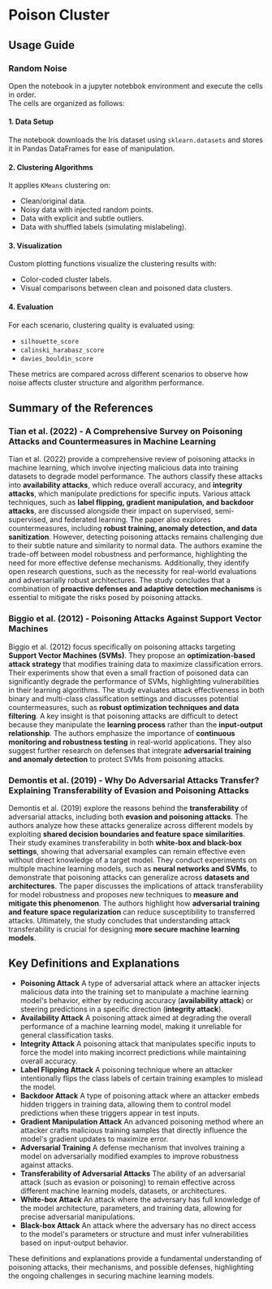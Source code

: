 # Poison Cluster

## Usage Guide

### Random Noise

Open the notebook in a jupyter notebbok environment and execute the cells in order.  
The cells are organized as follows:

#### 1. **Data Setup**

The notebook downloads the Iris dataset using `sklearn.datasets` and stores it in Pandas DataFrames for ease of manipulation.

#### 2. **Clustering Algorithms**

It applies `KMeans` clustering on:

- Clean/original data.
- Noisy data with injected random points.
- Data with explicit and subtle outliers.
- Data with shuffled labels (simulating mislabeling).

#### 3. **Visualization**

Custom plotting functions visualize the clustering results with:

- Color-coded cluster labels.
- Visual comparisons between clean and poisoned data clusters.

#### 4. **Evaluation**

For each scenario, clustering quality is evaluated using:

- `silhouette_score`
- `calinski_harabasz_score`
- `davies_bouldin_score`

These metrics are compared across different scenarios to observe how noise affects cluster structure and algorithm performance.

## Summary of the References

### Tian et al. (2022) - A Comprehensive Survey on Poisoning Attacks and Countermeasures in Machine Learning

Tian et al. (2022) provide a comprehensive review of poisoning attacks in machine learning, which involve injecting malicious data into training datasets to degrade model performance. The authors classify these attacks into **availability attacks**, which reduce overall accuracy, and **integrity attacks**, which manipulate predictions for specific inputs. Various attack techniques, such as **label flipping, gradient manipulation, and backdoor attacks**, are discussed alongside their impact on supervised, semi-supervised, and federated learning. The paper also explores countermeasures, including **robust training, anomaly detection, and data sanitization**. However, detecting poisoning attacks remains challenging due to their subtle nature and similarity to normal data. The authors examine the trade-off between model robustness and performance, highlighting the need for more effective defense mechanisms. Additionally, they identify open research questions, such as the necessity for real-world evaluations and adversarially robust architectures. The study concludes that a combination of **proactive defenses and adaptive detection mechanisms** is essential to mitigate the risks posed by poisoning attacks.

### Biggio et al. (2012) - Poisoning Attacks Against Support Vector Machines

Biggio et al. (2012) focus specifically on poisoning attacks targeting **Support Vector Machines (SVMs)**. They propose an **optimization-based attack strategy** that modifies training data to maximize classification errors. Their experiments show that even a small fraction of poisoned data can significantly degrade the performance of SVMs, highlighting vulnerabilities in their learning algorithms. The study evaluates attack effectiveness in both binary and multi-class classification settings and discusses potential countermeasures, such as **robust optimization techniques and data filtering**. A key insight is that poisoning attacks are difficult to detect because they manipulate the **learning process** rather than the **input-output relationship**. The authors emphasize the importance of **continuous monitoring and robustness testing** in real-world applications. They also suggest further research on defenses that integrate **adversarial training and anomaly detection** to protect SVMs from poisoning attacks.

### Demontis et al. (2019) - Why Do Adversarial Attacks Transfer? Explaining Transferability of Evasion and Poisoning Attacks

Demontis et al. (2019) explore the reasons behind the **transferability** of adversarial attacks, including both **evasion and poisoning attacks**. The authors analyze how these attacks generalize across different models by exploiting **shared decision boundaries and feature space similarities**. Their study examines transferability in both **white-box and black-box settings**, showing that adversarial examples can remain effective even without direct knowledge of a target model. They conduct experiments on multiple machine learning models, such as **neural networks and SVMs**, to demonstrate that poisoning attacks can generalize across **datasets and architectures**. The paper discusses the implications of attack transferability for model robustness and proposes new techniques to **measure and mitigate this phenomenon**. The authors highlight how **adversarial training and feature space regularization** can reduce susceptibility to transferred attacks. Ultimately, the study concludes that understanding attack transferability is crucial for designing **more secure machine learning models**.

## Key Definitions and Explanations

- **Poisoning Attack** A type of adversarial attack where an attacker injects malicious data into the training set to manipulate a machine learning model's behavior, either by reducing accuracy (**availability attack**) or steering predictions in a specific direction (**integrity attack**).
- **Availability Attack** A poisoning attack aimed at degrading the overall performance of a machine learning model, making it unreliable for general classification tasks.
- **Integrity Attack** A poisoning attack that manipulates specific inputs to force the model into making incorrect predictions while maintaining overall accuracy.
- **Label Flipping Attack** A poisoning technique where an attacker intentionally flips the class labels of certain training examples to mislead the model.
- **Backdoor Attack** A type of poisoning attack where an attacker embeds hidden triggers in training data, allowing them to control model predictions when these triggers appear in test inputs.
- **Gradient Manipulation Attack** An advanced poisoning method where an attacker crafts malicious training samples that directly influence the model's gradient updates to maximize error.
- **Adversarial Training** A defense mechanism that involves training a model on adversarially modified examples to improve robustness against attacks.
- **Transferability of Adversarial Attacks** The ability of an adversarial attack (such as evasion or poisoning) to remain effective across different machine learning models, datasets, or architectures.
- **White-box Attack** An attack where the adversary has full knowledge of the model architecture, parameters, and training data, allowing for precise adversarial manipulations.
- **Black-box Attack** An attack where the adversary has no direct access to the model's parameters or structure and must infer vulnerabilities based on input-output behavior.

These definitions and explanations provide a fundamental understanding of poisoning attacks, their mechanisms, and possible defenses, highlighting the ongoing challenges in securing machine learning models.
